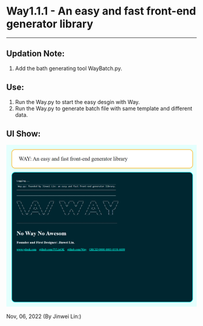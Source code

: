 # Way1.1.1 - An easy and fast front-end generator library
***

## Updation Note: 

1. Add the bath generating tool WayBatch.py.

## Use:
1. Run the Way.py to start the easy desgin with Way.
2. Run the Way.py to generate batch file with same template and different data. 


## UI Show:
![image](https://github.com/JYLinOK/Way/blob/main/readme/way.png)



Nov, 06, 2022
(By Jinwei Lin:)
